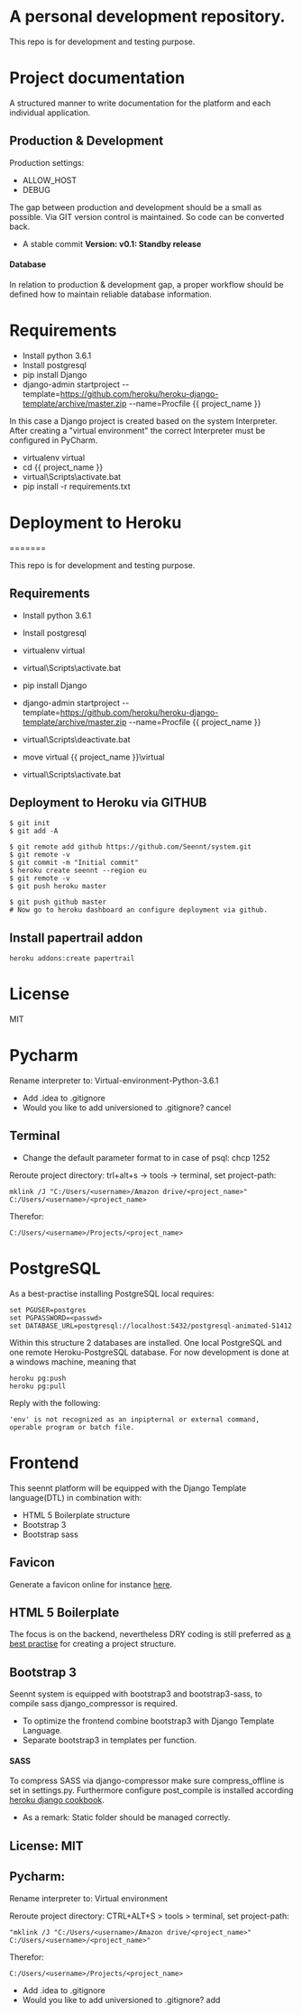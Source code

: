 # A personal development repository.

This repo is for development and testing purpose.

# Project documentation
A structured manner to write documentation for the platform and each individual application.

## Production & Development
Production settings:
 - ALLOW_HOST
 - DEBUG
 
The gap between production and development should be a small as possible. Via GIT
version control is maintained. So code can be converted back. 

- A stable commit **Version: v0.1: Standby release**

#### Database
In relation to production & development gap, a proper workflow should be defined how to 
maintain reliable database information.

# Requirements
- Install python 3.6.1
- Install postgresql
- pip install Django
- django-admin startproject --template=https://github.com/heroku/heroku-django-template/archive/master.zip --name=Procfile {{ project_name }}

In this case a Django project is created based on the system Interpreter. After creating a "virtual environment" the correct Interpreter
must be configured in PyCharm.
- virtualenv virtual
- cd {{ project_name }}
- virtual\Scripts\activate.bat
- pip install -r requirements.txt

# Deployment to Heroku
=======

This repo is for development and testing purpose.

## Requirements

- Install python 3.6.1
- Install postgresql 
- virtualenv virtual
- virtual\Scripts\activate.bat
- pip install Django

- django-admin startproject --template=https://github.com/heroku/heroku-django-template/archive/master.zip --name=Procfile {{ project_name }}

- virtual\Scripts\deactivate.bat

- move virtual {{ project_name }}\virtual

- virtual\Scripts\activate.bat

## Deployment to Heroku via GITHUB

    $ git init
    $ git add -A
    
    $ git remote add github https://github.com/Seennt/system.git
    $ git remote -v
    $ git commit -m "Initial commit"
    $ heroku create seennt --region eu
    $ git remote -v
    $ git push heroku master
    
    $ git push github master
    # Now go to heroku dashboard an configure deployment via github.
    
## Install papertrail addon

    heroku addons:create papertrail

# License
MIT

# Pycharm
Rename interpreter to: Virtual-environment-Python-3.6.1

- Add .idea to .gitignore
- Would you like to add universioned to .gitignore? cancel

## Terminal
- Change the default parameter format to in case of psql: chcp 1252

Reroute project directory: trl+alt+s -> tools -> terminal, set project-path:

    mklink /J "C:/Users/<username>/Amazon drive/<project_name>" C:/Users/<username>/<project_name>
     
Therefor:

    C:/Users/<username>/Projects/<project_name>

# PostgreSQL
As a best-practise installing PostgreSQL local requires:
    
    set PGUSER=postgres
    set PGPASSWORD=<passwd>
    set DATABASE_URL=postgresql://localhost:5432/postgresql-animated-51412

Within this structure 2 databases are installed. One local PostgreSQL and one remote Heroku-PostgreSQL database. 
For now development is done at a windows machine, meaning that
    
    heroku pg:push 
    heroku pg:pull

Reply with the following:
    
    'env' is not recognized as an inpipternal or external command, operable program or batch file.
    
# Frontend
This seennt platform will be equipped with the Django Template language(DTL) in combination with:
- HTML 5 Boilerplate structure
- Bootstrap 3
- Bootstrap sass

## Favicon
Generate a favicon online for instance [here](http://realfavicongenerator.net/).

## HTML 5 Boilerplate
The focus is on the backend, nevertheless DRY coding is still preferred as 
[a best practise](http://www.marinamele.com/2014/02/django-best-practices-ii-project.html) for creating a 
project structure.

## Bootstrap 3
Seennt system is equipped with bootstrap3 and bootstrap3-sass, to compile sass django_compressor is required.

- To optimize the frontend combine bootstrap3 with Django Template Language. 
- Separate bootstrap3 in templates per function.
    
#### SASS
To compress SASS via django-compressor make sure compress_offline is set in settings.py. Furthermore configure
post_compile is installed according [heroku django cookbook](https://github.com/nigma/heroku-django-cookbook).

- As a remark: Static folder should be managed correctly.

## License: MIT

## Pycharm:
Rename interpreter to: Virtual environment <Version no.>

Reroute project directory: CTRL+ALT+S > tools > terminal, set project-path:

    "mklink /J "C:/Users/<username>/Amazon drive/<project_name>" C:/Users/<username>/<project_name>"
Therefor:

    C:/Users/<username>/Projects/<project_name>
    
- Add .idea to .gitignore
- Would you like to add universioned to .gitignore? add
